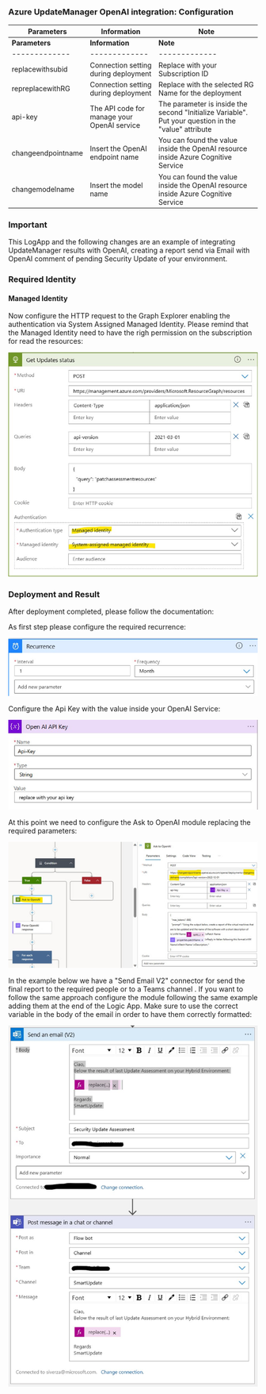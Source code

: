 <h3>Azure UpdateManager OpenAI integration: Configuration</h3>
 
| **Parameters** | **Information** | **Note** |
| ------------- | ------------- | ------------- |
| **Parameters** | **Information** | **Note** |
| ------------- | ------------- | ------------- |
| replacewithsubid | Connection setting during deployment | Replace with your Subscription ID |
| repreplacewithRG | Connection setting during deployment | Replace with the selected RG Name for the deployment |
| api-key | The API code for manage your OpenAI service | The parameter is inside the second "Initialize Variable". Put your question in the "value" attribute  |
| changeendpointname | Insert the OpenAI endpoint name | You can found the value inside the OpenAI resource inside Azure Cognitive Service |
| changemodelname | Insert the model name | You can found the value inside the OpenAI resource inside Azure Cognitive Service |

<h3> Important </h3>
 This LogApp and the following changes are an example of integrating UpdateManager results with OpenAI, creating a report send via Email with OpenAI comment of pending Security Update of your environment. 
 
 
<h3>Required Identity</h3>
<h4>Managed Identity</h4>

Now configure the HTTP request to the Graph Explorer enabling the authentication via System Assigned Managed Identity. Please remind that the Managed Identity need to have the righ permission on the subscription for read the resources:


![identity](./images/identity.jpg)


<h3> Deployment and Result </h3>
 
After deployment completed, please follow the documentation:


As first step please configure the required recurrence:

![recurrence](./images/recurrence.jpg)


Configure the Api Key with the value inside your OpenAI Service:

![Api Key](./images/ApiKey.jpg)

At this point we need to configure the Ask to OpenAI module replacing the required parameters:

![OpenAI](./images/OpenAI.jpg)

In the example below we have a "Send Email V2" connector for send the final report to the required people or to a Teams channel . If you want to follow the same approach configure the module following the same example adding them at the end of the Logic App. Make sure to use the correct variable in the body of the email in order to have them correctly formatted:

![example](./images/example-notification.jpg)